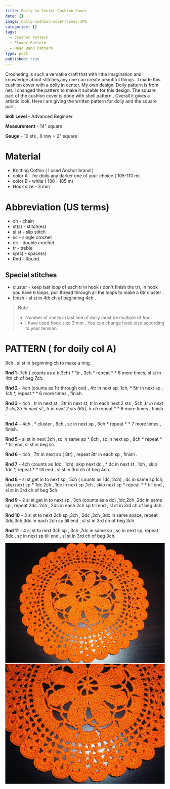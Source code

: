 ```yaml
---
title: Doily in Center Cushion Cover
date: {}
image: doily-cushion-cover/cover.JPG
categories: []
tags:
  - Crochet Pattern
  - Flower Pattern
  - Head Band Pattern
type: post
published: true
---
```


Crocheting is such a versatile craft that with little imagination and knowledge about stitches,any one can create beautiful things . I made this cushion cover with a doily in center. My own design. Doily pattern is from net. I changed the pattern to make it suitable for this  design. The square part of the cushion cover is done with shell pattern , Overall it gives a artistic look. Here I am giving the written pattern for doily and  the square part .

**Skill Level** - Advanced Beginner
         
**Measurement** - 14" square

**Gauge** - 10 sts , 6 row = 2" square

# Material
- Knitting Cotton ( I used Anchor brand )
- color A - for doily any darker one of your choice ( 105-110 m)
- color B - white ( 180 - 185 m)
- Hook size - 3 mm

# Abbreviation (US terms)
- ch - chain
- st(s) - stitch(es)
- sl st - slip  stitch
- sc - single crochet
- dc - double crochet
- tr - treble
- sp(s) - space(s)
- Rnd - Round

## Special stitches
- cluster - keep last loop of each tr in hook ( don't finish the tr), in hook you have 6 loops, pull thread through all the loops to make a 6tr cluster .
- finish  - sl st in 4th ch of beginning 4ch .

> Note
> - Number of  shells in last line of doily must be multiple of four.
> - I have used hook size 3 mm . You can change hook size according to your tension.

     
# PATTERN ( for doily col A)
    
8ch , sl st in beginning ch to make a ring.

**Rnd 1**- 7ch ( counts as a tr,3ch) * 1tr , 3ch * repeat * * 6 more times, sl st in 4th ch of beg 7ch.

**Rnd 2** - 4ch (counts as 1tr through out) , 4tr in next sp, 1ch, * 5tr in next sp , 1ch *, repeat * * 6 more times , finish.

**Rnd 3** - 4ch , tr in next st , 2tr in next st, tr in each next 2 sts , 5ch ,*tr in next 2 sts,2tr in  next st , tr in next 2 sts (6tr), 5 ch* repeat * * 6 more times , finish .

**Rnd 4** - 4ch , * cluster , 6ch , sc in next sp , 6ch * repeat * * 7 more times , finish.

**Rnd 5** - sl st in next 3ch ,sc  in same sp * 8ch , sc in next  sp , 8ch * repeat * * till end, sl st in beg sc.

**Rnd 6** - 4ch , 7tr in next sp ( 8tr) , repeat 8tr in each sp , finish .

**Rnd 7** - 4ch (counts as 1dc , 1ch), skip next dc , * dc in next st , 1ch , skip 1dc *, repeat * * till end , sl st in 3rd ch of beg 4ch.

**Rnd 8** - sl st,get in to next sp , 5ch ( counts as 1dc, 2ch) , dc in same sp,1ch, skip next sp  *  1dc 2ch , 1dc in next sp ,1ch , skip next sp * repeat * * till end , sl st in 3rd ch of beg 5ch.

**Rnd 9** - 2 sl st,get in to next sp , 3ch (counts as a dc) ,1dc,2ch ,2dc in same sp  , repeat 2dc. 2ch , 2dc in each 2ch sp till end , sl st in 3rd ch of beg 3ch .

**Rnd 10** - 3 sl st to next 2ch sp ,3ch , 2dc ,3ch ,3dc in same space, repeat 3dc,3ch,3dc in each 2ch sp till end , sl st in 3rd ch of beg 3ch.

**Rnd 11** - 4 sl st to next 3ch sp , 3ch ,7dc in same sp , sc in next sp, repeat 8dc , sc in  next sp till end , sl st in 3rd ch of beg 3ch.

![1](1.JPG)
![2](2.JPG)
